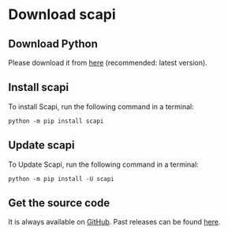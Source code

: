 # Download scapi
## Download Python
Please download it from [here](https://www.python.org/downloads/ ) (recommended: latest version).

## Install scapi
To install Scapi, run the following command in a terminal:
```
python -m pip install scapi
```

## Update scapi
To Update Scapi, run the following command in a terminal:
```
python -m pip install -U scapi
```

## Get the source code
It is always available on [GitHub](https://github.com/kakeruzoku/scapi ). Past releases can be found [here](https://github.com/kakeruzoku/scapi/releases).